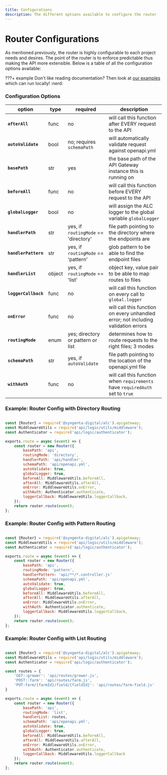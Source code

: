 ```yaml
---
title: Configurations
description: The different options available to configure the router
---
```


# Router Configurations

As mentioned previously, the router is highly configurable to each project needs and desires. The point of the router is to enforce predictable thus making the API more extensible. Below is a table of all the configuration options available:

???+ example
    Don't like reading documentation? Then look at [our examples](https://github.com/syngenta-digital/docs-markdown-alc/tree/main/examples/node/apigateway) which can run locally! :nerd:

### Configuration Options

| option                  | type  | required                            | description                                                                       |
|-------------------------|-------|-------------------------------------|-----------------------------------------------------------------------------------|
| **`afterAll`**          | func  | no                                  | will call this function after EVERY request to the API                            |
| **`autoValidate`**      | bool  | no; requires `schemaPath`           | will automatically validate request against openapi.yml                           |
| **`basePath`**          | str   | yes                                 | the base path of the API Gateway instance this is running on                      |
| **`beforeAll`**         | func  | no                                  | will call this function before EVERY request to the API                           |
| **`globalLogger`**      | bool  | no                                  | will assign the ALC logger to the global variable `globalLogger`                  |
| **`handlerPath`**       | str   | yes, if `routingMode` == 'directory'| file path pointing to the directory where the endpoints are                       |
| **`handlerPattern`**    | str   | yes, if `routingMode` == 'pattern'  | glob pattern to be able to find the endpoint files                                |
| **`handlerList`**       | object| yes, if `routingMode` == 'list'     | object key, value pair to be able to map routes to files                          |
| **`loggerCallback`**    | func  | no                                  | will call this function on every call to `global.logger`                          |
| **`onError`**           | func  | no                                  | will call this function on every unhandled error; not including validation errors |
| **`routingMode`**       | enum  | yes; directory or pattern or list   | determines how to route requests to the right files; 3 modes                      |
| **`schemaPath`**        | str   | yes, if `autoValidate`              | file path pointing to the location of the openapi.yml file                        |
| **`withAuth`**          | func  | no                                  | will call this function when `requirements` have `requiredAuth` set to `true`     |

### Example: Router Config with Directory Routing

```js

const {Router} = require('@syngenta-digital/alc').apigateway;
const MiddlewareUtils = require('api/logic/utils/middleware');
const Authenticator = require('api/logic/authenticator');

exports.route = async (event) => {
    const router = new Router({
        basePath: 'api',
        routingMode: 'directory',
        handlerPath: 'api/handler',
        schemaPath: 'api/openapi.yml',
        autoValidate: true,
        globalLogger: true,
        beforeAll: MiddlewareUtils.beforeAll,
        afterAll: MiddlewareUtils.afterAll,
        onError: MiddlewareUtils.onError,
        withAuth: Authenticator.authenticate,
        loggerCallback: MiddlewareUtils.loggerCallback,
    });
    return router.route(event);
};
```

### Example: Router Config with Pattern Routing

```js

const {Router} = require('@syngenta-digital/alc').apigateway;
const MiddlewareUtils = require('api/logic/utils/middleware');
const Authenticator = require('api/logic/authenticator');

exports.route = async (event) => {
    const router = new Router({
        basePath: 'api',
        routingMode: 'pattern',
        handlerPattern: 'api/**/*.controller.js'
        schemaPath: 'api/openapi.yml',
        autoValidate: true,
        globalLogger: true,
        beforeAll: MiddlewareUtils.beforeAll,
        afterAll: MiddlewareUtils.afterAll,
        onError: MiddlewareUtils.onError,
        withAuth: Authenticator.authenticate,
        loggerCallback: MiddlewareUtils.loggerCallback,
    });
    return router.route(event);
};
```

### Example: Router Config with List Routing

```js

const {Router} = require('@syngenta-digital/alc').apigateway;
const MiddlewareUtils = require('api/logic/utils/middleware');
const Authenticator = require('api/logic/authenticator');

const routes = {
    'GET::grower': 'api/routes/grower.js',
    'POST::farm': 'api/routes/farm.js',
    'PUT:farm/{farmId}/field/{fieldId}': 'api/routes/farm-field.js'
}

exports.route = async (event) => {
    const router = new Router({
        basePath: 'api',
        routingMode: 'list',
        handlerList: routes,
        schemaPath: 'api/openapi.yml',
        autoValidate: true,
        globalLogger: true,
        beforeAll: MiddlewareUtils.beforeAll,
        afterAll: MiddlewareUtils.afterAll,
        onError: MiddlewareUtils.onError,
        withAuth: Authenticator.authenticate,
        loggerCallback: MiddlewareUtils.loggerCallback
    });
    return router.route(event);
};
```
